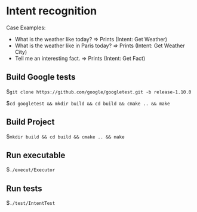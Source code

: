 # Intent recognition

Case Examples:
- What is the weather like today? => Prints (Intent: Get Weather)
- What is the weather like in Paris today? => Prints (Intent: Get Weather City)
- Tell me an interesting fact. => Prints (Intent: Get Fact)

## Build Google tests

$`git clone https://github.com/google/googletest.git -b release-1.10.0`

$`cd googletest && mkdir build && cd build && cmake .. && make`      


## Build Project

$`mkdir build && cd build && cmake .. && make`      

## Run executable
$`./execut/Executor`      

## Run tests
$`./test/IntentTest`